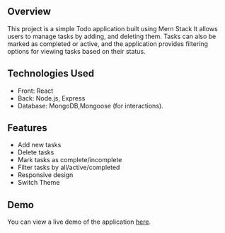 ## Overview

This project is a simple Todo application built using Mern Stack It allows users to manage tasks by adding, and deleting them. Tasks can also be marked as completed or active, and the application provides filtering options for viewing tasks based on their status.

## Technologies Used

- Front: React
- Back: Node.js, Express
- Database: MongoDB,Mongoose (for interactions).

## Features

- Add new tasks
- Delete tasks
- Mark tasks as complete/incomplete
- Filter tasks by all/active/completed
- Responsive design
- Switch Theme

## Demo

You can view a live demo of the application [here](https://mern-todo-eta-lovat.vercel.app/).
